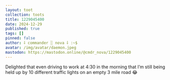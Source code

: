 ```yaml
---
layout: toot
collection: toots
title: 1229045400
date: 2024-12-29
published: true
tags: []
pinned: false
author: ⸸ commander ░ nova ⸸ :~$
avatar: /img/avatar/daemon.jpeg
mastodon: https://mastodon.online/@cmdr_nova/1229045400
---
```


Delighted that even driving to work at 4:30 in the morning that I’m still being held up by 10 different traffic lights on an empty 3 mile road 😂
